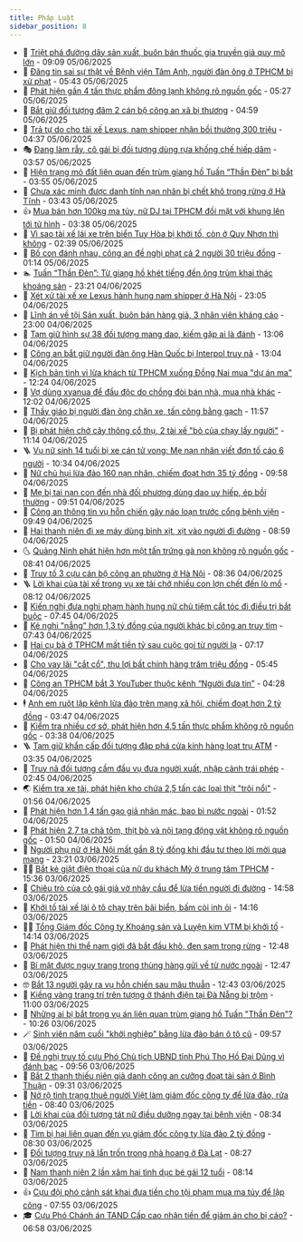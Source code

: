 ```yaml
---
title: Pháp Luật
sidebar_position: 8
---
```


<!-- dantri-phap-luat:START -->
- 🌊 [Triệt phá đường dây sản xuất, buôn bán thuốc gia truyền giả quy mô lớn](https://dantri.com.vn/phap-luat/triet-pha-duong-day-san-xuat-buon-ban-thuoc-gia-truyen-gia-quy-mo-lon-20250605150919041.htm) - 09:09 05/06/2025
- 🐲 [Đăng tin sai sự thật về Bệnh viện Tâm Anh, người đàn ông ở TPHCM bị xử phạt](https://dantri.com.vn/phap-luat/dang-tin-sai-su-that-ve-benh-vien-tam-anh-nguoi-dan-ong-o-tphcm-bi-xu-phat-20250605122125317.htm) - 05:43 05/06/2025
- 🌁 [Phát hiện gần 4 tấn thực phẩm đông lạnh không rõ nguồn gốc](https://dantri.com.vn/phap-luat/phat-hien-gan-4-tan-thuc-pham-dong-lanh-khong-ro-nguon-goc-20250605115113371.htm) - 05:27 05/06/2025
- 🎃 [Bắt giữ đối tượng đâm 2 cán bộ công an xã bị thương](https://dantri.com.vn/phap-luat/bat-giu-doi-tuong-dam-2-can-bo-cong-an-xa-bi-thuong-20250605113836300.htm) - 04:59 05/06/2025
- 🦅 [Trả tự do cho tài xế Lexus, nam shipper nhận bồi thường 300 triệu](https://dantri.com.vn/phap-luat/tra-tu-do-cho-tai-xe-lexus-nam-shipper-nhan-boi-thuong-300-trieu-20250605112110601.htm) - 04:37 05/06/2025
- 🎭 [Đang làm rẫy, cô gái bị đối tượng dùng rựa khống chế hiếp dâm](https://dantri.com.vn/phap-luat/dang-lam-ray-co-gai-bi-doi-tuong-dung-rua-khong-che-hiep-dam-20250605105214166.htm) - 03:57 05/06/2025
- 🤗 [Hiện trạng mỏ đất liên quan đến trùm giang hồ Tuấn “Thần Đèn” bị bắt](https://dantri.com.vn/phap-luat/hien-trang-mo-dat-lien-quan-den-trum-giang-ho-tuan-than-den-bi-bat-20250605104000067.htm) - 03:55 05/06/2025
- 🚀 [Chưa xác minh được danh tính nạn nhân bị chết khô trong rừng ở Hà Tĩnh](https://dantri.com.vn/phap-luat/chua-xac-minh-duoc-danh-tinh-nan-nhan-bi-chet-kho-trong-rung-o-ha-tinh-20250605100608672.htm) - 03:43 05/06/2025
- 👍 [Mua bán hơn 100kg ma túy, nữ DJ tại TPHCM đối mặt với khung lên tới tử hình](https://dantri.com.vn/phap-luat/mua-ban-hon-100kg-ma-tuy-nu-dj-tai-tphcm-doi-mat-voi-khung-len-toi-tu-hinh-20250605094235965.htm) - 03:38 05/06/2025
- 🧐 [Vì sao tài xế lái xe trên biển Tuy Hòa bị khởi tố, còn ở Quy Nhơn thì không](https://dantri.com.vn/phap-luat/vi-sao-tai-xe-lai-xe-tren-bien-tuy-hoa-bi-khoi-to-con-o-quy-nhon-thi-khong-20250605090312496.htm) - 02:39 05/06/2025
- 🫶 [Bố con đánh nhau, công an đề nghị phạt cả 2 người 30 triệu đồng](https://dantri.com.vn/phap-luat/bo-con-danh-nhau-cong-an-de-nghi-phat-ca-2-nguoi-30-trieu-dong-20250605072726082.htm) - 01:14 05/06/2025
- 🏊 [Tuấn “Thần Đèn”: Từ giang hồ khét tiếng đến ông trùm khai thác khoáng sản](https://dantri.com.vn/phap-luat/tuan-than-den-tu-giang-ho-khet-tieng-den-ong-trum-khai-thac-khoang-san-20250604182638350.htm) - 23:21 04/06/2025
- 🌋 [Xét xử tài xế xe Lexus hành hung nam shipper ở Hà Nội](https://dantri.com.vn/phap-luat/xet-xu-tai-xe-xe-lexus-hanh-hung-nam-shipper-o-ha-noi-20250605005320794.htm) - 23:05 04/06/2025
- 👹 [Lĩnh án về tội Sản xuất, buôn bán hàng giả, 3 nhân viên kháng cáo](https://dantri.com.vn/phap-luat/linh-an-ve-toi-san-xuat-buon-ban-hang-gia-3-nhan-vien-khang-cao-20250605004521929.htm) - 23:00 04/06/2025
- 🫣 [Tạm giữ hình sự 38 đối tượng mang dao, kiếm gặp ai là đánh](https://dantri.com.vn/phap-luat/tam-giu-hinh-su-38-doi-tuong-mang-dao-kiem-gap-ai-la-danh-20250604184708109.htm) - 13:06 04/06/2025
- 🎃 [Công an bắt giữ người đàn ông Hàn Quốc bị Interpol truy nã](https://dantri.com.vn/phap-luat/cong-an-bat-giu-nguoi-dan-ong-han-quoc-bi-interpol-truy-na-20250604195100298.htm) - 13:04 04/06/2025
- 🌝 [Kịch bản tinh vi lừa khách từ TPHCM xuống Đồng Nai mua &quot;dự án ma&quot;](https://dantri.com.vn/phap-luat/kich-ban-tinh-vi-lua-khach-tu-tphcm-xuong-dong-nai-mua-du-an-ma-20250604182257832.htm) - 12:24 04/06/2025
- 🚀 [Vợ dùng xyanua để đầu độc do chồng đòi bán nhà, mua nhà khác](https://dantri.com.vn/phap-luat/vo-dung-xyanua-de-dau-doc-do-chong-doi-ban-nha-mua-nha-khac-20250604185707900.htm) - 12:02 04/06/2025
- 🥷 [Thầy giáo bị người đàn ông chặn xe, tấn công bằng gạch](https://dantri.com.vn/phap-luat/thay-giao-bi-nguoi-dan-ong-chan-xe-tan-cong-bang-gach-20250604172208508.htm) - 11:57 04/06/2025
- 👺 [Bị phát hiện chở cây thông cổ thụ, 2 tài xế &quot;bỏ của chạy lấy người&quot;](https://dantri.com.vn/phap-luat/bi-phat-hien-cho-cay-thong-co-thu-2-tai-xe-bo-cua-chay-lay-nguoi-20250604171919619.htm) - 11:14 04/06/2025
- 🪜 [Vụ nữ sinh 14 tuổi bị xe cán tử vong: Mẹ nạn nhân viết đơn tố cáo 6 người](https://dantri.com.vn/phap-luat/vu-nu-sinh-14-tuoi-bi-xe-can-tu-vong-me-nan-nhan-viet-don-to-cao-6-nguoi-20250604162529180.htm) - 10:34 04/06/2025
- 🦄 [Nữ chủ hụi lừa đảo 160 nạn nhân, chiếm đoạt hơn 35 tỷ đồng](https://dantri.com.vn/phap-luat/nu-chu-hui-lua-dao-160-nan-nhan-chiem-doat-hon-35-ty-dong-20250604164857355.htm) - 09:58 04/06/2025
- 🦍 [Mẹ bị tai nạn con đến nhà đối phương dùng dao uy hiếp, ép bồi thường](https://dantri.com.vn/phap-luat/me-bi-tai-nan-con-den-nha-doi-phuong-dung-dao-uy-hiep-ep-boi-thuong-20250604163806006.htm) - 09:51 04/06/2025
- 🌁 [Công an thông tin vụ hỗn chiến gây náo loạn trước cổng bệnh viện](https://dantri.com.vn/phap-luat/cong-an-thong-tin-vu-hon-chien-gay-nao-loan-truoc-cong-benh-vien-20250604163726606.htm) - 09:49 04/06/2025
- 💯 [Hai thanh niên đi xe máy dùng bình xịt, xịt vào người đi đường](https://dantri.com.vn/phap-luat/hai-thanh-nien-di-xe-may-dung-binh-xit-xit-vao-nguoi-di-duong-20250604154856026.htm) - 08:59 04/06/2025
- 🌜 [Quảng Ninh phát hiện hơn một tấn trứng gà non không rõ nguồn gốc](https://dantri.com.vn/phap-luat/quang-ninh-phat-hien-hon-mot-tan-trung-ga-non-khong-ro-nguon-goc-20250604153756190.htm) - 08:41 04/06/2025
- 👹 [Truy tố 3 cựu cán bộ công an phường ở Hà Nội](https://dantri.com.vn/phap-luat/truy-to-3-cuu-can-bo-cong-an-phuong-o-ha-noi-20250604153006039.htm) - 08:36 04/06/2025
- 🪜 [Lời khai của tài xế trong vụ xe tải chở nhiều con lợn chết đến lò mổ](https://dantri.com.vn/phap-luat/loi-khai-cua-tai-xe-trong-vu-xe-tai-cho-nhieu-con-lon-chet-den-lo-mo-20250604145442065.htm) - 08:12 04/06/2025
- 🦩 [Kiến nghị đưa nghi phạm hành hung nữ chủ tiệm cắt tóc đi điều trị bắt buộc](https://dantri.com.vn/phap-luat/kien-nghi-dua-nghi-pham-hanh-hung-nu-chu-tiem-cat-toc-di-dieu-tri-bat-buoc-20250604143059280.htm) - 07:45 04/06/2025
- 💂 [Kẻ nghi &quot;nẫng&quot; hơn 1,3 tỷ đồng của người khác bị công an truy tìm](https://dantri.com.vn/phap-luat/ke-nghi-nang-hon-13-ty-dong-cua-nguoi-khac-bi-cong-an-truy-tim-20250604143259608.htm) - 07:43 04/06/2025
- 💃 [Hai cụ bà ở TPHCM mất tiền tỷ sau cuộc gọi từ người lạ](https://dantri.com.vn/phap-luat/hai-cu-ba-o-tphcm-mat-tien-ty-sau-cuoc-goi-tu-nguoi-la-20250603100344658.htm) - 07:17 04/06/2025
- 🧐 [Cho vay lãi &quot;cắt cổ&quot;, thu lợi bất chính hàng trăm triệu đồng](https://dantri.com.vn/phap-luat/cho-vay-lai-cat-co-thu-loi-bat-chinh-hang-tram-trieu-dong-20250604120304667.htm) - 05:45 04/06/2025
- 🤗 [Công an TPHCM bắt 3 YouTuber thuộc kênh “Người đưa tin”](https://dantri.com.vn/phap-luat/cong-an-tphcm-bat-3-youtuber-thuoc-kenh-nguoi-dua-tin-20250604112144772.htm) - 04:28 04/06/2025
- 🕴 [Anh em ruột lập kênh lừa đảo trên mạng xã hội, chiếm đoạt hơn 2 tỷ đồng](https://dantri.com.vn/phap-luat/anh-em-ruot-lap-kenh-lua-dao-tren-mang-xa-hoi-chiem-doat-hon-2-ty-dong-20250604100132823.htm) - 03:47 04/06/2025
- 🐎 [Kiểm tra nhiều cơ sở, phát hiện hơn 4,5 tấn thực phẩm không rõ nguồn gốc](https://dantri.com.vn/phap-luat/kiem-tra-nhieu-co-so-phat-hien-hon-45-tan-thuc-pham-khong-ro-nguon-goc-20250604100058939.htm) - 03:38 04/06/2025
- 🪜 [Tạm giữ khẩn cấp đối tượng đập phá cửa kính hàng loạt trụ ATM](https://dantri.com.vn/phap-luat/tam-giu-khan-cap-doi-tuong-dap-pha-cua-kinh-hang-loat-tru-atm-20250604095812487.htm) - 03:35 04/06/2025
- 🤭 [Truy nã đối tượng cầm đầu vụ đưa người xuất, nhập cảnh trái phép](https://dantri.com.vn/phap-luat/truy-na-doi-tuong-cam-dau-vu-dua-nguoi-xuat-nhap-canh-trai-phep-20250604092616519.htm) - 02:45 04/06/2025
- 🌏 [Kiểm tra xe tải, phát hiện kho chứa 2,5 tấn các loại thịt &quot;trôi nổi&quot;](https://dantri.com.vn/phap-luat/kiem-tra-xe-tai-phat-hien-kho-chua-25-tan-cac-loai-thit-troi-noi-20250604083619254.htm) - 01:56 04/06/2025
- 🎃 [Phát hiện hơn 1,4 tấn gạo giả nhãn mác, bao bì nước ngoài](https://dantri.com.vn/phap-luat/phat-hien-hon-14-tan-gao-gia-nhan-mac-bao-bi-nuoc-ngoai-20250604084209757.htm) - 01:52 04/06/2025
- 🗽 [Phát hiện 2,7 tạ chả tôm, thịt bò và nội tạng động vật không rõ nguồn gốc](https://dantri.com.vn/phap-luat/phat-hien-27-ta-cha-tom-thit-bo-va-noi-tang-dong-vat-khong-ro-nguon-goc-20250604081805116.htm) - 01:50 04/06/2025
- 🌁 [Người phụ nữ ở Hà Nội mất gần 8 tỷ đồng khi đầu tư theo lời mời qua mạng](https://dantri.com.vn/phap-luat/nguoi-phu-nu-o-ha-noi-mat-gan-8-ty-dong-khi-dau-tu-theo-loi-moi-qua-mang-20250604003200417.htm) - 23:21 03/06/2025
- 🧑‍💻 [Bắt kẻ giật điện thoại của nữ du khách Mỹ ở trung tâm TPHCM](https://dantri.com.vn/phap-luat/bat-ke-giat-dien-thoai-cua-nu-du-khach-my-o-trung-tam-tphcm-20250603222112256.htm) - 15:36 03/06/2025
- 🌮 [Chiêu trò của cô gái giả vờ nhảy cầu để lừa tiền người đi đường](https://dantri.com.vn/phap-luat/chieu-tro-cua-co-gai-gia-vo-nhay-cau-de-lua-tien-nguoi-di-duong-20250603202640526.htm) - 14:58 03/06/2025
- 🤗 [Khởi tố tài xế lái ô tô chạy trên bãi biển, bấm còi inh ỏi](https://dantri.com.vn/phap-luat/khoi-to-tai-xe-lai-o-to-chay-tren-bai-bien-bam-coi-inh-oi-20250603210358299.htm) - 14:16 03/06/2025
- 👨‍🏫 [Tổng Giám đốc Công ty Khoáng sản và Luyện kim VTM bị khởi tố](https://dantri.com.vn/phap-luat/tong-giam-doc-cong-ty-khoang-san-va-luyen-kim-vtm-bi-khoi-to-20250603210624564.htm) - 14:14 03/06/2025
- 🎉 [Phát hiện thi thể nam giới đã bắt đầu khô, đen sạm trong rừng](https://dantri.com.vn/phap-luat/phat-hien-thi-the-nam-gioi-da-bat-dau-kho-den-sam-trong-rung-20250603193851329.htm) - 12:48 03/06/2025
- 🤗 [Bí mật được ngụy trang trong thùng hàng gửi về từ nước ngoài](https://dantri.com.vn/phap-luat/bi-mat-duoc-nguy-trang-trong-thung-hang-gui-ve-tu-nuoc-ngoai-20250603175752668.htm) - 12:47 03/06/2025
- 🤓 [Bắt 13 người gây ra vụ hỗn chiến sau mâu thuẫn](https://dantri.com.vn/phap-luat/bat-13-nguoi-gay-ra-vu-hon-chien-sau-mau-thuan-20250603160724338.htm) - 12:43 03/06/2025
- 👹 [Kiềng vàng trang trí trên tượng ở thánh điện tại Đà Nẵng bị trộm](https://dantri.com.vn/phap-luat/kieng-vang-trang-tri-tren-tuong-o-thanh-dien-tai-da-nang-bi-trom-20250603173147550.htm) - 11:00 03/06/2025
- 🐘 [Những ai bị bắt trong vụ án liên quan trùm giang hồ Tuấn &quot;Thần Đèn&quot;?](https://dantri.com.vn/phap-luat/nhung-ai-bi-bat-trong-vu-an-lien-quan-trum-giang-ho-tuan-than-den-20250603172429195.htm) - 10:26 03/06/2025
- 🪄 [Sinh viên năm cuối &quot;khởi nghiệp&quot; bằng lừa đảo bán ô tô cũ](https://dantri.com.vn/phap-luat/sinh-vien-nam-cuoi-khoi-nghiep-bang-lua-dao-ban-o-to-cu-20250603162527088.htm) - 09:57 03/06/2025
- 💄 [Đề nghị truy tố cựu Phó Chủ tịch UBND tỉnh Phú Thọ Hồ Đại Dũng vì đánh bạc](https://dantri.com.vn/phap-luat/de-nghi-truy-to-cuu-pho-chu-tich-ubnd-tinh-phu-tho-ho-dai-dung-vi-danh-bac-20250603165330555.htm) - 09:56 03/06/2025
- 🐎 [Bắt 2 thanh thiếu niên giả danh công an cưỡng đoạt tài sản ở Bình Thuận](https://dantri.com.vn/phap-luat/bat-2-thanh-thieu-nien-gia-danh-cong-an-cuong-doat-tai-san-o-binh-thuan-20250603161111008.htm) - 09:31 03/06/2025
- 💯 [Nở rộ tình trạng thuê người Việt làm giám đốc công ty để lừa đảo, rửa tiền](https://dantri.com.vn/phap-luat/no-ro-tinh-trang-thue-nguoi-viet-lam-giam-doc-cong-ty-de-lua-dao-rua-tien-20250603152556957.htm) - 08:40 03/06/2025
- 💯 [Lời khai của đối tượng tát nữ điều dưỡng ngay tại bệnh viện](https://dantri.com.vn/phap-luat/loi-khai-cua-doi-tuong-tat-nu-dieu-duong-ngay-tai-benh-vien-20250603152001912.htm) - 08:34 03/06/2025
- 🌈 [Tìm bị hại liên quan đến vụ giám đốc công ty lừa đảo 2 tỷ đồng](https://dantri.com.vn/phap-luat/tim-bi-hai-lien-quan-den-vu-giam-doc-cong-ty-lua-dao-2-ty-dong-20250603151621991.htm) - 08:30 03/06/2025
- 🧠 [Đối tượng truy nã lẩn trốn trong nhà hoang ở Đà Lạt](https://dantri.com.vn/phap-luat/doi-tuong-truy-na-lan-tron-trong-nha-hoang-o-da-lat-20250603150633600.htm) - 08:27 03/06/2025
- 🌈 [Nam thanh niên 2 lần xâm hại tình dục bé gái 12 tuổi](https://dantri.com.vn/phap-luat/nam-thanh-nien-2-lan-xam-hai-tinh-duc-be-gai-12-tuoi-20250603131623032.htm) - 08:14 03/06/2025
- 👍 [Cựu đội phó cảnh sát khai đưa tiền cho tội phạm mua ma túy để lập công](https://dantri.com.vn/phap-luat/cuu-doi-pho-canh-sat-khai-dua-tien-cho-toi-pham-mua-ma-tuy-de-lap-cong-20250603144730997.htm) - 07:55 03/06/2025
- 🎓 [Cựu Phó Chánh án TAND Cấp cao nhận tiền để giảm án cho bị cáo?](https://dantri.com.vn/phap-luat/cuu-pho-chanh-an-tand-cap-cao-nhan-tien-de-giam-an-cho-bi-cao-20250603131929763.htm) - 06:58 03/06/2025<!-- dantri-phap-luat:END -->
